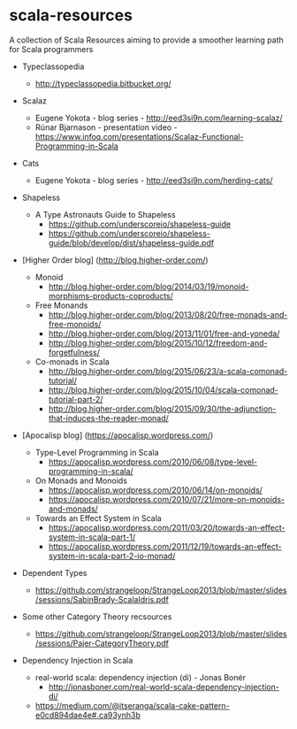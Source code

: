 # scala-resources
A collection of Scala Resources aiming to provide a smoother learning path for Scala programmers

- Typeclassopedia
  - http://typeclassopedia.bitbucket.org/
  
  
- Scalaz
  - Eugene Yokota - blog series - http://eed3si9n.com/learning-scalaz/
  - Rúnar Bjarnason - presentation video - https://www.infoq.com/presentations/Scalaz-Functional-Programming-in-Scala
  
  
- Cats
  - Eugene Yokota - blog series - http://eed3si9n.com/herding-cats/


- Shapeless
  - A Type Astronauts Guide to Shapeless
    - https://github.com/underscoreio/shapeless-guide
    - https://github.com/underscoreio/shapeless-guide/blob/develop/dist/shapeless-guide.pdf
    
- [Higher Order blog] (http://blog.higher-order.com/)
  - Monoid
    - http://blog.higher-order.com/blog/2014/03/19/monoid-morphisms-products-coproducts/
  - Free Monands
    - http://blog.higher-order.com/blog/2013/08/20/free-monads-and-free-monoids/
    - http://blog.higher-order.com/blog/2013/11/01/free-and-yoneda/
    - http://blog.higher-order.com/blog/2015/10/12/freedom-and-forgetfulness/
  - Co-monads in Scala
    - http://blog.higher-order.com/blog/2015/06/23/a-scala-comonad-tutorial/
    - http://blog.higher-order.com/blog/2015/10/04/scala-comonad-tutorial-part-2/
    - http://blog.higher-order.com/blog/2015/09/30/the-adjunction-that-induces-the-reader-monad/
    
  
- [Apocalisp blog] (https://apocalisp.wordpress.com/)
  - Type-Level Programming in Scala
    - https://apocalisp.wordpress.com/2010/06/08/type-level-programming-in-scala/
  - On Monads and Monoids
    - https://apocalisp.wordpress.com/2010/06/14/on-monoids/
    - https://apocalisp.wordpress.com/2010/07/21/more-on-monoids-and-monads/
  - Towards an Effect System in Scala
    - https://apocalisp.wordpress.com/2011/03/20/towards-an-effect-system-in-scala-part-1/
    - https://apocalisp.wordpress.com/2011/12/19/towards-an-effect-system-in-scala-part-2-io-monad/
  
  
- Dependent Types
  - https://github.com/strangeloop/StrangeLoop2013/blob/master/slides/sessions/SabinBrady-ScalaIdris.pdf
  

- Some other Category Theory recsources
  - https://github.com/strangeloop/StrangeLoop2013/blob/master/slides/sessions/Pajer-CategoryTheory.pdf
  
  
- Dependency Injection in Scala
  - real-world scala: dependency injection (di) - Jonas Bonér
    - http://jonasboner.com/real-world-scala-dependency-injection-di/
  - https://medium.com/@itseranga/scala-cake-pattern-e0cd894dae4e#.ca93ynh3b
  

